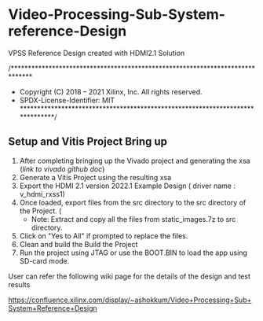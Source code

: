 # Video-Processing-Sub-System-reference-Design
VPSS Reference Design created with HDMI2.1 Solution

/******************************************************************************
* Copyright (C) 2018 – 2021 Xilinx, Inc.  All rights reserved.
* SPDX-License-Identifier: MIT
******************************************************************************/
## Setup and Vitis Project Bring up
1.   After completing bringing up the Vivado project and generating the xsa (*link to vivado github doc*)
2.   Generate a Vitis Project using the resulting xsa
3.   Export the HDMI 2.1 version 2022.1 Example Design ( driver name : v_hdmi_rxss1) 
4.   Once loaded, export files from the src directory to the src directory of the Project. (
     * Note: Extract and copy all the files from static_images.7z to src directory. 
5.   Click on "Yes to All" if prompted to replace the files. 
6.   Clean and build the Build the Project
7.   Run the project using JTAG or use the BOOT.BIN to load the app using SD-card mode.


User can refer the following wiki page for the details of the design and test results

https://confluence.xilinx.com/display/~ashokkum/Video+Processing+Sub+System+Reference+Design
